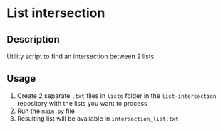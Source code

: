# List intersection

## Description

Utility script to find an intersection between 2 lists.

## Usage

1. Create 2 separate `.txt` files in `lists` folder in the `list-intersection` repository with the lists you want to process
2. Run the `main.py` file
3. Resulting list will be available in `intersection_list.txt`
